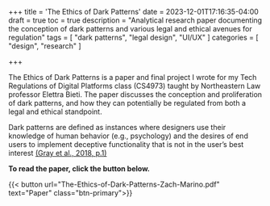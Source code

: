 +++
title = 'The Ethics of Dark Patterns'
date = 2023-12-01T17:16:35-04:00
draft = true
toc = true
description = "Analytical research paper documenting the conception of dark patterns and various legal and ethical avenues for regulation"
tags = [
    "dark patterns",
    "legal design",
    "UI/UX"
]
categories = [
    "design",
    "research"
]

+++

The Ethics of Dark Patterns is a paper and final project I wrote for my Tech Regulations of Digital Platforms class (CS4973) taught by Northeastern Law professor Elettra Bieti. The paper discusses the conception and proliferation of dark patterns, and how they can potentially be regulated from both a legal and ethical standpoint.

Dark patterns are defined as instances where designers use their knowledge of human behavior (e.g., psychology) and the desires of end users to implement deceptive functionality that is not in the user’s best interest [(Gray et al., 2018, p.1)](https://doi.org/10.1145/3173574.3174108)

**To read the paper, click the button below.**

{{< button url="The-Ethics-of-Dark-Patterns-Zach-Marino.pdf" text="Paper" class="btn-primary">}}